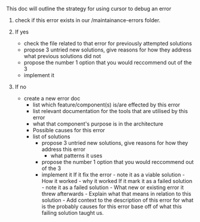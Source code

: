 This doc will outline the strategy for using cursor to debug an error 

1. check if this error exists in our /maintainance-errors folder. 
2. If yes
    - check the file related to that error for previously attempted solutions 
    - propose 3 untried new solutions, give reasons for how they address what previous solutions did not
    - propose the number 1 option that you would reccommend out of the 3
    - implement it

3. If no
    - create a new error doc
        - list which feature/component(s) is/are effected by this error
        - list relevant documentation for the tools that are utilised by this error
        - what that component's purpose is in the architecture 
        - Possible causes for this error
        - list of solutions
            - propose 3 untried new solutions, give reasons for how they address this error
                - what patterns it uses
            - propose the number 1 option that you would reccommend out of the 3
            - implement it
                If it fix the error 
                    - note it as a viable solution
                        - How it worked
                        - why it worked 
                If it mark it as a failed solution
                    - note it as a failed solution
                        - What new or existing error it threw afterwards
                        - Explain what that means in relation to this solution
                        - Add context to the description of this error for what is the probably causes for this error base off of what this failing solution taught us. 
                    

